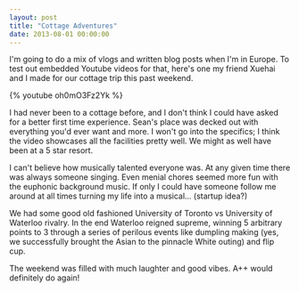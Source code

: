 ```yaml
---
layout: post
title: "Cottage Adventures"
date: 2013-08-01 00:00:00
---
```


I'm going to do a mix of vlogs and written blog posts when I'm in Europe. To test out embedded Youtube videos for that, here's one my friend Xuehai and I made for our cottage trip this past weekend.

{% youtube oh0mO3Fz2Yk %}

I had never been to a cottage before, and I don't think I could have asked for a better first time experience. Sean's place was decked out with everything you'd ever want and more. I won't go into the specifics; I think the video showcases all the facilities pretty well. We might as well have been at a 5 star resort.

I can't believe how musically talented everyone was. At any given time there was always someone singing. Even menial chores seemed more fun with the euphonic background music. If only I could have someone follow me around at all times turning my life into a musical... (startup idea?)

We had some good old fashioned University of Toronto vs University of Waterloo rivalry. In the end Waterloo reigned supreme, winning 5 arbitrary points to 3 through a series of perilous events like dumpling making (yes, we successfully brought the Asian to the pinnacle White outing) and flip cup.

The weekend was filled with much laughter and good vibes. A++ would definitely do again!
